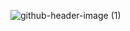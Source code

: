 ![github-header-image (1)](https://github.com/user-attachments/assets/f6a01f4a-d4d9-4ed9-a428-b80188a0181d)
